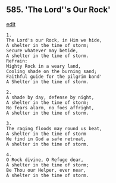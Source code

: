 
## 585.  'The Lord''s Our Rock'
[edit](https://docs.google.com/document/d/1otA1sGyAuLscFkm7uWRFuCgMNN%2DCvjRy/edit?mode=html)




    1.
    The Lord's our Rock, in Him we hide, 
    A shelter in the time of storm; 
    Secure whatever may betide, 
    A shelter in the time of storm. 
    Refrain:
    Mighty Rock in a weary land, 
    Cooling shade on the burning sand; 
    Faithful guide for the pilgrim band' 
    A Shelter in the time of storm. 

    2.
    A shade by day, defense by night, 
    A shelter in the time of storm; 
    No fears alarm, no foes affright, 
    A shelter in the time of storm. 

    3.
    The raging floods may round us beat, 
    A shelter in the time of storm 
    We find in God a safe retreat, 
    A shelter in the time of storm. 

    4.
    O Rock divine, O Refuge dear, 
    A shelter in the time of storm; 
    Be Thou our Helper, ever near, 
    A shelter in the time of storm.
